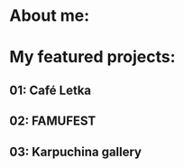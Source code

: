 # About me:

# My featured projects:
## 01: Café Letka 
## 02: FAMUFEST
## 03: Karpuchina gallery 



